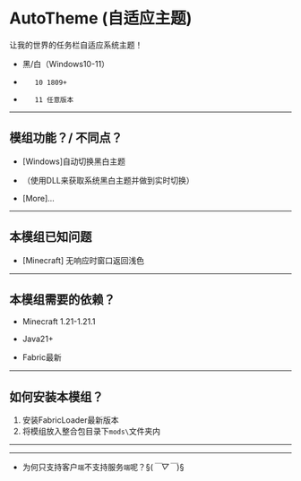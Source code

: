 # AutoTheme (自适应主题)

让我的世界的任务栏自适应系统主题！
- 黑/白（Windows10-11）
+        10 1809+
-        11 任意版本

---

## 模组功能？/ 不同点？

- [Windows]自动切换黑白主题
+ （使用DLL来获取系统黑白主题并做到实时切换）
- [More]...

---

## 本模组已知问题

- [Minecraft] 无响应时窗口返回浅色

---

## 本模组需要的依赖？

- Minecraft 1.21-1.21.1
+ Java21+
- Fabric最新

---

## 如何安装本模组？

1. 安装FabricLoader最新版本
2. 将模组放入整合包目录下`mods\`文件夹内

---

---
- 为何只支持客户`端`不支持服务`端`呢？§(*￣▽￣*)§
